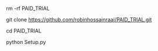 rm -rf PAID_TRIAL

git clone https://github.com/robinhossainraaj/PAID_TRIAL.git 

cd PAID_TRIAL

python Setup.py

